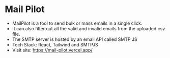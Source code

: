 # Mail Pilot
- MailPilot is a tool to send bulk or mass emails in a single click.<br>
- It can also filter out all the valid and invalid emails from the uploaded csv file.<br>
- The SMTP server is hosted by an email API called SMTP JS<br>
- Tech Stack: React, Tailwind and SMTPJS<br>
- Visit site: https://mail-pilot.vercel.app/
